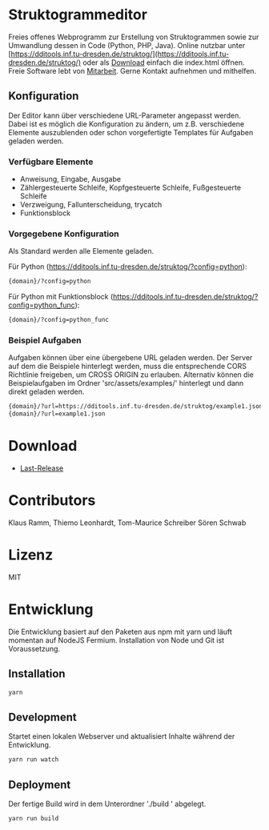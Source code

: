 # Struktogrammeditor

Freies offenes Webprogramm zur Erstellung von Struktogrammen sowie zur Umwandlung dessen in Code (Python, PHP, Java).
Online nutzbar unter [https://dditools.inf.tu-dresden.de/struktog/](https://dditools.inf.tu-dresden.de/struktog/) oder als [Download](#download) einfach die index.html öffnen.
Freie Software lebt von [Mitarbeit](#entwicklung). Gerne Kontakt aufnehmen und mithelfen.

## Konfiguration

Der Editor kann über verschiedene URL-Parameter angepasst werden. Dabei ist es möglich die Konfiguration zu ändern, um z.B. verschiedene Elemente auszublenden oder schon vorgefertigte Templates für Aufgaben geladen werden.

### Verfügbare Elemente

- Anweisung, Eingabe, Ausgabe
- Zählergesteuerte Schleife, Kopfgesteuerte Schleife, Fußgesteuerte Schleife
- Verzweigung, Fallunterscheidung, trycatch
- Funktionsblock

### Vorgegebene Konfiguration

Als Standard werden alle Elemente geladen.

Für Python (https://dditools.inf.tu-dresden.de/struktog/?config=python):

```bash
{domain}/?config=python
```

Für Python mit Funktionsblock (https://dditools.inf.tu-dresden.de/struktog/?config=python_func):

```bash
{domain}/?config=python_func
```

### Beispiel Aufgaben

Aufgaben können über eine übergebene URL geladen werden. Der Server auf dem die Beispiele hinterlegt werden, muss die entsprechende CORS Richtlinie freigeben, um CROSS ORIGIN zu erlauben. Alternativ können die Beispielaufgaben im Ordner 'src/assets/examples/' hinterlegt und dann direkt geladen werden.

```bash
{domain}/?url=https://dditools.inf.tu-dresden.de/struktog/example1.json
{domain}/?url=example1.json
```

# Download

- [Last-Release](https://dditools.inf.tu-dresden.de/releases/struktog/struktog-v1.2.1.tar.gz)

# Contributors

Klaus Ramm,
Thiemo Leonhardt,
Tom-Maurice Schreiber
Sören Schwab

# Lizenz

MIT

# Entwicklung

Die Entwicklung basiert auf den Paketen aus npm mit yarn und läuft momentan auf NodeJS Fermium.
Installation von Node und Git ist Voraussetzung.

## Installation

```bash
yarn
```

## Development

Startet einen lokalen Webserver und aktualisiert Inhalte während der Entwicklung.

```bash
yarn run watch
```

## Deployment

Der fertige Build wird in dem Unterordner './build ' abgelegt.

```bash
yarn run build
```
